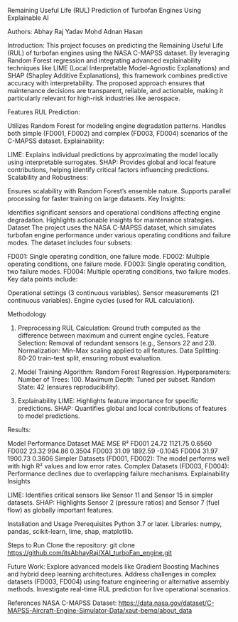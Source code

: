Remaining Useful Life (RUL) Prediction of Turbofan Engines Using Explainable AI

Authors:
Abhay Raj Yadav 
Mohd Adnan Hasan 

Introduction:
This project focuses on predicting the Remaining Useful Life (RUL) of turbofan engines using the NASA C-MAPSS dataset. By leveraging Random Forest regression and integrating advanced explainability techniques like LIME (Local Interpretable Model-Agnostic Explanations) and SHAP (Shapley Additive Explanations), this framework combines predictive accuracy with interpretability. The proposed approach ensures that maintenance decisions are transparent, reliable, and actionable, making it particularly relevant for high-risk industries like aerospace.

Features
RUL Prediction:

Utilizes Random Forest for modeling engine degradation patterns.
Handles both simple (FD001, FD002) and complex (FD003, FD004) scenarios of the C-MAPSS dataset.
Explainability:

LIME: Explains individual predictions by approximating the model locally using interpretable surrogates.
SHAP: Provides global and local feature contributions, helping identify critical factors influencing predictions.
Scalability and Robustness:

Ensures scalability with Random Forest’s ensemble nature.
Supports parallel processing for faster training on large datasets.
Key Insights:

Identifies significant sensors and operational conditions affecting engine degradation.
Highlights actionable insights for maintenance strategies.
Dataset
The project uses the NASA C-MAPSS dataset, which simulates turbofan engine performance under various operating conditions and failure modes. The dataset includes four subsets:

FD001: Single operating condition, one failure mode.
FD002: Multiple operating conditions, one failure mode.
FD003: Single operating condition, two failure modes.
FD004: Multiple operating conditions, two failure modes.
Key data points include:

Operational settings (3 continuous variables).
Sensor measurements (21 continuous variables).
Engine cycles (used for RUL calculation).

Methodology
1. Preprocessing
RUL Calculation: Ground truth computed as the difference between maximum and current engine cycles.
Feature Selection: Removal of redundant sensors (e.g., Sensors 22 and 23).
Normalization: Min-Max scaling applied to all features.
Data Splitting: 80-20 train-test split, ensuring robust evaluation.

3. Model Training
Algorithm: Random Forest Regression.
Hyperparameters:
Number of Trees: 100.
Maximum Depth: Tuned per subset.
Random State: 42 (ensures reproducibility).

5. Explainability
LIME: Highlights feature importance for specific predictions.
SHAP: Quantifies global and local contributions of features to model predictions.

Results:

Model Performance
Dataset	MAE	MSE	R²
FD001	24.72	1121.75	0.6560
FD002	23.32	994.86	0.3504
FD003	31.09	1892.59	-0.1045
FD004	31.97	1900.73	0.3606
Simpler Datasets (FD001, FD002): The model performs well with high R² values and low error rates.
Complex Datasets (FD003, FD004): Performance declines due to overlapping failure mechanisms.
Explainability Insights

LIME: Identifies critical sensors like Sensor 11 and Sensor 15 in simpler datasets.
SHAP: Highlights Sensor 2 (pressure ratios) and Sensor 7 (fuel flow) as globally important features.

Installation and Usage
Prerequisites
Python 3.7 or later.
Libraries: numpy, pandas, scikit-learn, lime, shap, matplotlib.

Steps to Run
Clone the repository:
git clone https://github.com/itsAbhayRaj/XAI_turboFan_engine.git


Future Work:
Explore advanced models like Gradient Boosting Machines and hybrid deep learning architectures.
Address challenges in complex datasets (FD003, FD004) using feature engineering or alternative assembly methods.
Investigate real-time RUL prediction for live operational scenarios.

References
NASA C-MAPSS Dataset: https://data.nasa.gov/dataset/C-MAPSS-Aircraft-Engine-Simulator-Data/xaut-bemq/about_data

